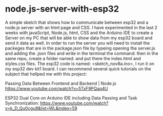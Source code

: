 # node.js-server-with-esp32
A simple sketch that shows how to communicate between esp32 and a node.js server with an html page and  CSS.
I have experimented in the last 2 weeks with javaScript, Node.js, html, CSS and the Arduino IDE to create a Server on my PC that will be able to show data from my esp32 board and send it data as well.
In order to run the server you will need to install the packeges that are in the package.json file by typeing opening the server.js and adding the .json files  and write in the terminal the command: <npm install>
then in the same repo, create a folder named: <public> and put there the index.html and styles.css files.
The esp32 code is named: <sketch_nov8a.ino>, I run it on my esp32 dev kit1 board.
I can recommend several quick tutorials on the subject that hellped me with this project:

Passing Data Between Frontend and Backend | Node.js
https://www.youtube.com/watch?v=5TxF9PQaq4U  

ESP32 Dual Core on Arduino IDE including Data Passing and Task Synchronization:
https://www.youtube.com/watch?v=k_D_Qu0cgu8&list=WL&index=59   
